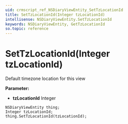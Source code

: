 ```yaml
---
uid: crmscript_ref_NSDiaryViewEntity_SetTzLocationId
title: SetTzLocationId(Integer tzLocationId)
intellisense: NSDiaryViewEntity.SetTzLocationId
keywords: NSDiaryViewEntity, GetTzLocationId
so.topic: reference
---
```


# SetTzLocationId(Integer tzLocationId)

Default timezone location for this view

**Parameter:** 
 - **tzLocationId** Integer

```crmscript
NSDiaryViewEntity thing;
Integer tzLocationId;
thing.SetTzLocationId(tzLocationId);
```


